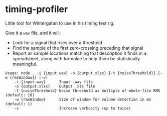 # timing-profiler

Little tool for Wintergatan to use in his timing test rig.

Give it a `wav` file, and it will:

* Look for a signal that rises over a threshold
* Find the sample of the first zero-crossing preceding that signal
* Report all sample locations matching that description it finds in a spreadsheet,
  along with formulae to help them be statistically meaningful.

```
Usage: node . -i {input.wav} -o {output.xlsx} [-t {noiseThreshold}] [-w {rmsWindow}] [-v]
    -i {input.wav}      Input .wav file
    -o {output.xlsx}    Output .xls file
    -t {noiseThreshold} Noise threshold as multiple of whole-file RMS (default: 10)
    -w {rmsWindow}      Size of window for volume detection in ms (default: 1)
    -v                  Increase verbosity (up to twice)
```

